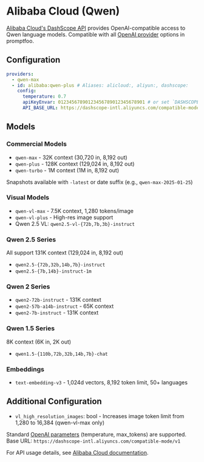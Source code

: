 # Alibaba Cloud (Qwen)

[Alibaba Cloud's DashScope API](https://www.alibabacloud.com/help/en/model-studio/getting-started/models) provides OpenAI-compatible access to Qwen language models. Compatible with all [OpenAI provider](/docs/providers/openai/) options in promptfoo.

## Configuration

```yaml
providers:
  - qwen-max
  - id: alibaba:qwen-plus # Aliases: alicloud:, aliyun:, dashscope:
    config:
      temperature: 0.7
      apiKeyEnvar: 01234567890123456789012345678901 # or set `DASHSCOPE_API_KEY` to your Alibaba Cloud API key
      API_BASE_URL: https://dashscope-intl.aliyuncs.com/compatible-mode/v1 # Optional: Override default API base URL
```

## Models

### Commercial Models

- `qwen-max` - 32K context (30,720 in, 8,192 out)
- `qwen-plus` - 128K context (129,024 in, 8,192 out)
- `qwen-turbo` - 1M context (1M in, 8,192 out)

Snapshots available with `-latest` or date suffix (e.g., `qwen-max-2025-01-25`)

### Visual Models

- `qwen-vl-max` - 7.5K context, 1,280 tokens/image
- `qwen-vl-plus` - High-res image support
- Qwen 2.5 VL: `qwen2.5-vl-{72b,7b,3b}-instruct`

### Qwen 2.5 Series

All support 131K context (129,024 in, 8,192 out)

- `qwen2.5-{72b,32b,14b,7b}-instruct`
- `qwen2.5-{7b,14b}-instruct-1m`

### Qwen 2 Series

- `qwen2-72b-instruct` - 131K context
- `qwen2-57b-a14b-instruct` - 65K context
- `qwen2-7b-instruct` - 131K context

### Qwen 1.5 Series

8K context (6K in, 2K out)

- `qwen1.5-{110b,72b,32b,14b,7b}-chat`

### Embeddings

- `text-embedding-v3` - 1,024d vectors, 8,192 token limit, 50+ languages

## Additional Configuration

- `vl_high_resolution_images`: bool - Increases image token limit from 1,280 to 16,384 (qwen-vl-max only)

Standard [OpenAI parameters](/docs/providers/openai/#configuring-parameters) (temperature, max_tokens) are supported. Base URL: `https://dashscope-intl.aliyuncs.com/compatible-mode/v1`

For API usage details, see [Alibaba Cloud documentation](https://www.alibabacloud.com/help/en/model-studio/getting-started/models).
